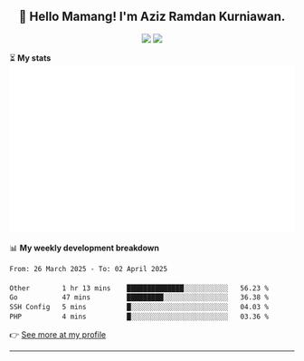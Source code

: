 <h2 align="center">👋 Hello Mamang! I'm Aziz Ramdan Kurniawan.</h2>  
<p align="center">
  <img src="https://komarev.com/ghpvc/?username=azizramdan">
  <img src="https://wakatime.com/badge/user/90056fa0-4c31-4eca-954e-2a3ac05896f9.svg">
</p>
    
⏳ **My stats**  
![](https://raw.githubusercontent.com/azizramdan/github-stats/master/generated/overview.svg#gh-dark-mode-only)

📊 **My weekly development breakdown**
<!--START_SECTION:waka-->

```txt
From: 26 March 2025 - To: 02 April 2025

Other        1 hr 13 mins    ██████████████░░░░░░░░░░░   56.23 %
Go           47 mins         █████████░░░░░░░░░░░░░░░░   36.38 %
SSH Config   5 mins          █░░░░░░░░░░░░░░░░░░░░░░░░   04.03 %
PHP          4 mins          █░░░░░░░░░░░░░░░░░░░░░░░░   03.36 %
```

<!--END_SECTION:waka-->
👉 [See more at my profile](https://wakatime.com/@azizramdan)
***
